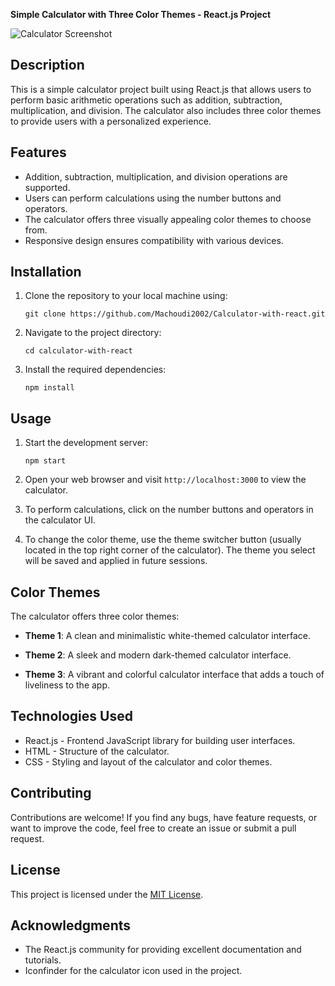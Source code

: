 **Simple Calculator with Three Color Themes - React.js Project**

![Calculator Screenshot](calculator-screenshot.png)

## Description
This is a simple calculator project built using React.js that allows users to perform basic arithmetic operations such as addition, subtraction, multiplication, and division. The calculator also includes three color themes to provide users with a personalized experience.

## Features
- Addition, subtraction, multiplication, and division operations are supported.
- Users can perform calculations using the number buttons and operators.
- The calculator offers three visually appealing color themes to choose from.
- Responsive design ensures compatibility with various devices.

## Installation
1. Clone the repository to your local machine using:
   ```
   git clone https://github.com/Machoudi2002/Calculator-with-react.git
   ```

2. Navigate to the project directory:
   ```
   cd calculator-with-react
   ```

3. Install the required dependencies:
   ```
   npm install
   ```

## Usage
1. Start the development server:
   ```
   npm start
   ```

2. Open your web browser and visit `http://localhost:3000` to view the calculator.

3. To perform calculations, click on the number buttons and operators in the calculator UI.

4. To change the color theme, use the theme switcher button (usually located in the top right corner of the calculator). The theme you select will be saved and applied in future sessions.

## Color Themes
The calculator offers three color themes:

- **Theme 1**: A clean and minimalistic white-themed calculator interface.

- **Theme 2**: A sleek and modern dark-themed calculator interface.

- **Theme 3**: A vibrant and colorful calculator interface that adds a touch of liveliness to the app.

## Technologies Used
- React.js - Frontend JavaScript library for building user interfaces.
- HTML - Structure of the calculator.
- CSS - Styling and layout of the calculator and color themes.

## Contributing
Contributions are welcome! If you find any bugs, have feature requests, or want to improve the code, feel free to create an issue or submit a pull request.

## License
This project is licensed under the [MIT License](LICENSE).

## Acknowledgments
- The React.js community for providing excellent documentation and tutorials.
- Iconfinder for the calculator icon used in the project.
